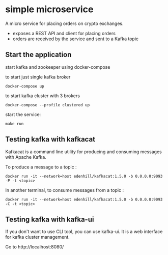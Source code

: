 # simple microservice
A micro service for placing orders on crypto exchanges.
- exposes a REST API and client for placing orders
- orders are received by the service and sent to a Kafka topic

## Start the application
start kafka and zookeeper using docker-compose

to start just single kafka broker 

```
docker-compose up 
```

to start kafka cluster with 3 brokers

```
docker-compose --profile clustered up 
```

start the service:
```
make run
```


## Testing kafka with kafkacat

Kafkacat is a command line utility for producing and consuming messages with Apache Kafka.

To produce a message to a topic <topic>:
```
docker run -it --network=host edenhill/kafkacat:1.5.0 -b 0.0.0.0:9093 -P -t <topic>
```

In another terminal, to consume messages from a topic <topic>:
```
docker run -it --network=host edenhill/kafkacat:1.5.0 -b 0.0.0.0:9093 -C -t <topic>
```

## Testing kafka with kafka-ui

If you don't want to use CLI tool, you can use kafka-ui. It is a web interface for kafka cluster management.

Go to http://localhost:8080/

